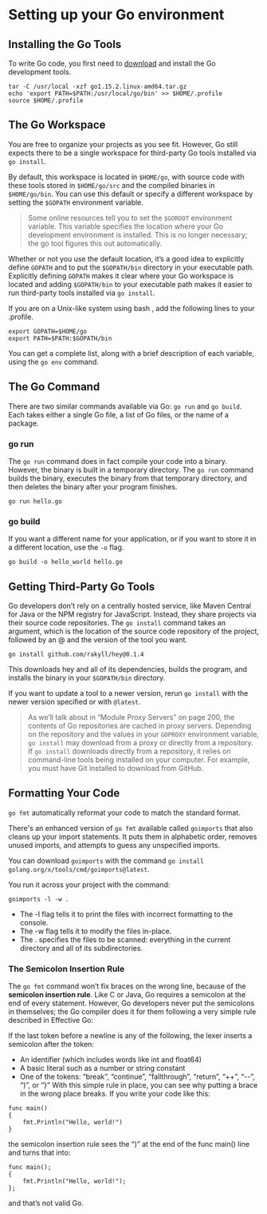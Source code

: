 # Setting up your Go environment

## Installing the Go Tools

To write Go code, you first need to [download](https://golang.org/dl) and install the Go development tools.

```shell
tar -C /usr/local -xzf go1.15.2.linux-amd64.tar.gz
echo 'export PATH=$PATH:/usr/local/go/bin' >> $HOME/.profile
source $HOME/.profile
```

## The Go Workspace

You are free to organize your projects as you see fit.
However, Go still expects there to be a single workspace for third-party Go tools installed via ``go install``.

By default, this workspace is located in ``$HOME/go``, with source code with these tools stored in ``$HOME/go/src`` and
the compiled binaries in ``$HOME/go/bin``. You can use this default or specify a different workspace by setting the
``$GOPATH`` environment variable.

> Some online resources tell you to set the ``$GOROOT`` environment variable.
This variable specifies the location where your Go development environment is installed.
This is no longer necessary; the go tool figures this out automatically.

Whether or not you use the default location, it’s a good idea to explicitly define ``GOPATH`` and to put the
``$GOPATH/bin`` directory in your executable path. Explicitly defining ``GOPATH`` makes it clear where your
Go workspace is located and adding ``$GOPATH/bin`` to your executable path makes it easier to run third-party tools
installed via ``go install``.

If you are on a Unix-like system using bash , add the following lines to your .profile.

```shell
export GOPATH=$HOME/go
export PATH=$PATH:$GOPATH/bin
```

You can get a complete list, along with a brief description of each variable, using the ``go env`` command.

## The Go Command

There are two similar commands available via Go: ``go run`` and ``go build``. Each takes
either a single Go file, a list of Go files, or the name of a package.

### go run

The ``go run`` command does in fact compile your code into a binary. However, the binary is built in a temporary directory.
The ``go run`` command builds the binary, executes the binary from that temporary directory, and then deletes the binary
after your program finishes.

```shell
go run hello.go
```

### go build

If you want a different name for your application, or if you want to store it in a different location, use the `-o` flag.

```shell
go build -o hello_world hello.go
```

## Getting Third-Party Go Tools

Go developers don’t rely on a centrally hosted service, like Maven Central for Java or the NPM registry for JavaScript.
Instead, they share projects via their source code repositories.
The `go install` command takes an argument, which is the location of the source code repository of the project,
followed by an @ and the version of the tool you want.


```shell
go install github.com/rakyll/hey@0.1.4
```

This downloads hey and all of its dependencies, builds the program, and installs the binary in your `$GOPATH/bin` directory.

If you want to update a tool to a newer version, rerun `go install` with the newer version specified or with `@latest`.

> As we’ll talk about in “Module Proxy Servers” on page 200, the contents of Go repositories are cached in proxy servers.
Depending on the repository and the values in your `GOPROXY` environment variable,
`go install` may download from a proxy or directly from a repository.
If `go install` downloads directly from a repository, it relies on command-line tools being installed on your computer.
For example, you must have Git installed to download from GitHub.

## Formatting Your Code

`go fmt` automatically reformat your code to match the standard format.

There's an enhanced version of `go fmt` available called `goimports` that also cleans up your import statements.
It puts them in alphabetic order, removes unused imports, and attempts to guess any unspecified imports.

You can download `goimports` with the command `go install golang.org/x/tools/cmd/goimports@latest`.

You run it across your project with the command:

```shell
goimports -l -w .
```

- The -l flag tells it to print the files with incorrect formatting to the console.
- The -w flag tells it to modify the files in-place.
- The . specifies the files to be scanned: everything in the current directory and all of its subdirectories.

### The Semicolon Insertion Rule
The `go fmt` command won’t fix braces on the wrong line, because of the **semicolon insertion rule**.
Like C or Java, Go requires a semicolon at the end of every statement.
However, Go developers never put the semicolons in themselves;
the Go compiler does it for them following a very simple rule described in Effective Go:

If the last token before a newline is any of the following, the lexer inserts a semicolon after the token:
- An identifier (which includes words like int and float64)
- A basic literal such as a number or string constant
- One of the tokens: “break”, “continue”, “fallthrough”, “return”, “++”, “--”, “)”, or “}”
With this simple rule in place, you can see why putting a brace in the wrong place
breaks. If you write your code like this:

```
func main()
{
    fmt.Println("Hello, world!")
}
```

the semicolon insertion rule sees the “)” at the end of the func main() line and turns
that into:
```
func main();
{
    fmt.Println("Hello, world!");
};
```
and that’s not valid Go.
